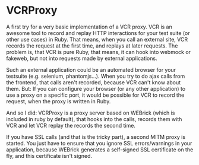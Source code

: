 # VCRProxy

A first try for a very basic implementation of a VCR proxy. VCR is an awesome tool to record and replay HTTP interactions for your test suite (or other use cases) in Ruby. That means, when you call an external site, VCR records the request at the first time, and replays at later requests. The problem is, that VCR is pure Ruby, that means, it can hook into webmock or fakeweb, but not into requests made by external applications.

Such an external application could be an automated browser for your testsuite (e.g. selenium, phantomjs...). When you try to do ajax calls from the frontend, that calls aren't recorded, because VCR can't know about them. But: If you can configure your browser (or any other application) to use a proxy on a specific port, it would be possible for VCR to record the request, when the proxy is written in Ruby.

And so I did: VCRProxy is a proxy server based on WEBrick (which is included in ruby by default), that hooks into the calls, records them with VCR and let VCR replay the records the second time.

If you have SSL calls (and that is the tricky part), a second MITM proxy is started. You just have to ensure that you ignore SSL errors/warnings in your application, because WEBrick generates a self-signed SSL certificate on the fly, and this certificate isn't signed.